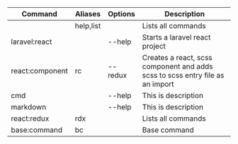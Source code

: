 | Command         | Aliases   | Options | Description                                                                   |
| --------------- | --------- | ------- | ----------------------------------------------------------------------------- |
|                 | help,list |         | Lists all commands                                                            |
| laravel:react   |           | --help  | Starts a laravel react project                                                |
| react:component | rc        | --redux | Creates a react, scss component and adds scss to scss entry file as an import |
| cmd             |           | --help  | This is description                                                           |
| markdown        |           | --help  | This is description                                                           |
| react:redux     | rdx       |         | Lists all commands                                                            |
| base:command    | bc        |         | Base command                                                                  |